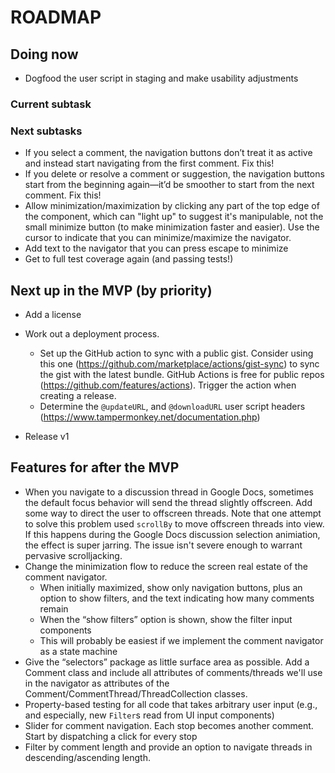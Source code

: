 # ROADMAP

## Doing now

- Dogfood the user script in staging and make usability adjustments

### Current subtask

### Next subtasks

- If you select a comment, the navigation buttons don’t treat it as active and instead start navigating from the first comment. Fix this!
- If you delete or resolve a comment or suggestion, the navigation buttons start from the beginning again—it’d be smoother to start from the next comment. Fix this!
- Allow minimization/maximization by clicking any part of the top edge of the component, which can "light up" to suggest it's manipulable, not the small minimize button (to make minimization faster and easier). Use the cursor to indicate that you can minimize/maximize the navigator.
- Add text to the navigator that you can press escape to minimize
- Get to full test coverage again (and passing tests!)

## Next up in the MVP (by priority)

- Add a license

- Work out a deployment process.

  - Set up the GitHub action to sync with a public gist. Consider using this one (https://github.com/marketplace/actions/gist-sync) to sync the gist with the latest bundle. GitHub Actions is free for public repos (https://github.com/features/actions). Trigger the action when creating a release.
  - Determine the `@updateURL`, and `@downloadURL` user script headers (https://www.tampermonkey.net/documentation.php)

- Release v1

## Features for after the MVP

- When you navigate to a discussion thread in Google Docs, sometimes the default focus behavior will send the thread slightly offscreen. Add some way to direct the user to offscreen threads. Note that one attempt to solve this problem used `scrollBy` to move offscreen threads into view. If this happens during the Google Docs discussion selection animiation, the effect is super jarring. The issue isn't severe enough to warrant pervasive scrolljacking.
- Change the minimization flow to reduce the screen real estate of the comment navigator.
  - When initially maximized, show only navigation buttons, plus an option to show filters, and the text indicating how many comments remain
  - When the “show filters” option is shown, show the filter input components
  - This will probably be easiest if we implement the comment navigator as a state machine
- Give the “selectors” package as little surface area as possible. Add a Comment class and include all attributes of comments/threads we'll use in the navigator as attributes of the Comment/CommentThread/ThreadCollection classes.
- Property-based testing for all code that takes arbitrary user input (e.g., and especially, new `Filter`s read from UI input components)
- Slider for comment navigation. Each stop becomes another comment. Start by dispatching a click for every stop
- Filter by comment length and provide an option to navigate threads in descending/ascending length.
